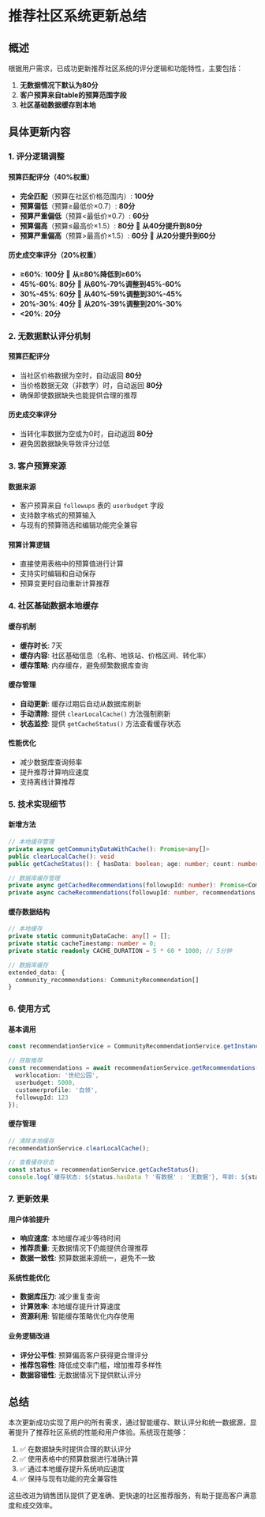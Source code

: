 # 推荐社区系统更新总结

## 概述
根据用户需求，已成功更新推荐社区系统的评分逻辑和功能特性，主要包括：

1. **无数据情况下默认为80分**
2. **客户预算来自table的预算范围字段**
3. **社区基础数据缓存到本地**

## 具体更新内容

### 1. 评分逻辑调整

#### 预算匹配评分（40%权重）
- **完全匹配**（预算在社区价格范围内）: **100分**
- **预算偏低**（预算≥最低价×0.7）: **80分**
- **预算严重偏低**（预算<最低价×0.7）: **60分**
- **预算偏高**（预算≤最高价×1.5）: **80分** 🔄 **从40分提升到80分**
- **预算严重偏高**（预算>最高价×1.5）: **60分** 🔄 **从20分提升到60分**

#### 历史成交率评分（20%权重）
- **≥60%**: **100分** 🔄 **从≥80%降低到≥60%**
- **45%-60%**: **80分** 🔄 **从60%-79%调整到45%-60%**
- **30%-45%**: **60分** 🔄 **从40%-59%调整到30%-45%**
- **20%-30%**: **40分** 🔄 **从20%-39%调整到20%-30%**
- **<20%**: **20分**

### 2. 无数据默认评分机制

#### 预算匹配评分
- 当社区价格数据为空时，自动返回 **80分**
- 当价格数据无效（非数字）时，自动返回 **80分**
- 确保即使数据缺失也能提供合理的推荐

#### 历史成交率评分
- 当转化率数据为空或为0时，自动返回 **80分**
- 避免因数据缺失导致评分过低

### 3. 客户预算来源

#### 数据来源
- 客户预算来自 `followups` 表的 `userbudget` 字段
- 支持数字格式的预算输入
- 与现有的预算筛选和编辑功能完全兼容

#### 预算计算逻辑
- 直接使用表格中的预算值进行计算
- 支持实时编辑和自动保存
- 预算变更时自动重新计算推荐

### 4. 社区基础数据本地缓存

#### 缓存机制
- **缓存时长**: 7天
- **缓存内容**: 社区基础信息（名称、地铁站、价格区间、转化率）
- **缓存策略**: 内存缓存，避免频繁数据库查询

#### 缓存管理
- **自动更新**: 缓存过期后自动从数据库刷新
- **手动清除**: 提供 `clearLocalCache()` 方法强制刷新
- **状态监控**: 提供 `getCacheStatus()` 方法查看缓存状态

#### 性能优化
- 减少数据库查询频率
- 提升推荐计算响应速度
- 支持离线计算推荐

### 5. 技术实现细节

#### 新增方法
```typescript
// 本地缓存管理
private async getCommunityDataWithCache(): Promise<any[]>
public clearLocalCache(): void
public getCacheStatus(): { hasData: boolean; age: number; count: number }

// 数据库缓存管理
private async getCachedRecommendations(followupId: number): Promise<CommunityRecommendation[]>
private async cacheRecommendations(followupId: number, recommendations: CommunityRecommendation[]): Promise<void>
```

#### 缓存数据结构
```typescript
// 本地缓存
private static communityDataCache: any[] = [];
private static cacheTimestamp: number = 0;
private static readonly CACHE_DURATION = 5 * 60 * 1000; // 5分钟

// 数据库缓存
extended_data: {
  community_recommendations: CommunityRecommendation[]
}
```

### 6. 使用方式

#### 基本调用
```typescript
const recommendationService = CommunityRecommendationService.getInstance();

// 获取推荐
const recommendations = await recommendationService.getRecommendations({
  worklocation: '世纪公园',
  userbudget: 5000,
  customerprofile: '白领',
  followupId: 123
});
```

#### 缓存管理
```typescript
// 清除本地缓存
recommendationService.clearLocalCache();

// 查看缓存状态
const status = recommendationService.getCacheStatus();
console.log(`缓存状态: ${status.hasData ? '有数据' : '无数据'}, 年龄: ${status.age}秒, 数量: ${status.count}`);
```

### 7. 更新效果

#### 用户体验提升
- **响应速度**: 本地缓存减少等待时间
- **推荐质量**: 无数据情况下仍能提供合理推荐
- **数据一致性**: 预算数据来源统一，避免不一致

#### 系统性能优化
- **数据库压力**: 减少重复查询
- **计算效率**: 本地缓存提升计算速度
- **资源利用**: 智能缓存策略优化内存使用

#### 业务逻辑改进
- **评分公平性**: 预算偏高客户获得更合理评分
- **推荐包容性**: 降低成交率门槛，增加推荐多样性
- **数据容错性**: 无数据情况下提供默认评分

## 总结

本次更新成功实现了用户的所有需求，通过智能缓存、默认评分和统一数据源，显著提升了推荐社区系统的性能和用户体验。系统现在能够：

1. ✅ 在数据缺失时提供合理的默认评分
2. ✅ 使用表格中的预算数据进行准确计算
3. ✅ 通过本地缓存提升系统响应速度
4. ✅ 保持与现有功能的完全兼容性

这些改进为销售团队提供了更准确、更快速的社区推荐服务，有助于提高客户满意度和成交效率。
